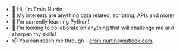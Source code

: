 - 👋 Hi, I’m Ersin Nurtin
- 👀 My interests are anything data related, scripting, APIs and more! 
- 🌱 I’m currently learning Python!
- 💞️ I’m looking to collaborate on anything that will challenge me and sharpen my skills! 
- 📫 You can reach me through - ersin.nurtin@outlook.com

<!---
e-nurtin/e-nurtin is a ✨ special ✨ repository because its `README.md` (this file) appears on your GitHub profile.
You can click the Preview link to take a look at your changes.
--->
